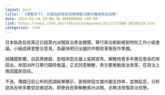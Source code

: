 ```yaml
---
layout: post
title: "《環看天下》：日媒指即使自民黨解散派閥亦難挽政治信譽"
date: 2024-01-24 10:06:36.000000000 +08:00
link: https://news.rthk.hk/rthk/ch/component/k2/1737508-20240124.htm
categories: rthk
---
```


日本執政自民黨近日就黨內派閥政治黑金醜聞，舉行政治刷新總部特別工作小組會議。小組成員會整合意見，為最快明日出爐的中期改革報告作準備。

就醜聞影響，自民黨總裁、首相岸田文雄上星期宣布，解散他曾多年擔任會長的岸田派。岸田派昨日舉行臨時會議，正式同意解散，表示要推動政治改革，在政治上挽回國民信任。

不過，傳媒日前公布的民調結果顯示，首相岸田文雄內閣支持率，並無起息，分析認為反映多數受訪者認為，即使自民黨解散黨內派閥，亦無法恢復政治信譽。
